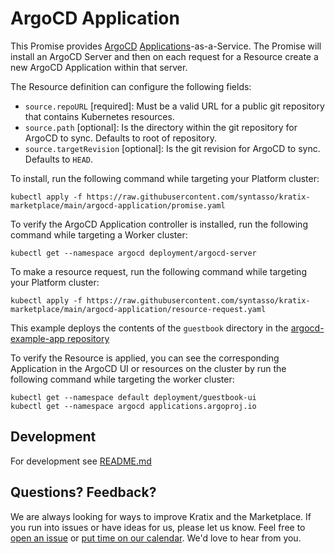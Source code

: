 # ArgoCD Application

This Promise provides [ArgoCD](https://argo-cd.readthedocs.io/en/stable/) [Applications](https://argo-cd.readthedocs.io/en/stable/operator-manual/declarative-setup/#applications)-as-a-Service. The Promise will install an ArgoCD Server and then on each request for a Resource create a new ArgoCD Application within that server.

The Resource definition can configure the following fields:

- `source.repoURL` [required]: Must be a valid URL for a public git repository that contains Kubernetes resources.
- `source.path` [optional]: Is the directory within the git repository for ArgoCD to sync. Defaults to root of repository.
- `source.targetRevision` [optional]: Is the git revision for ArgoCD to sync. Defaults to `HEAD`.

To install, run the following command while targeting your Platform cluster:
```
kubectl apply -f https://raw.githubusercontent.com/syntasso/kratix-marketplace/main/argocd-application/promise.yaml
```

To verify the ArgoCD Application controller is installed, run the following command
while targeting a Worker cluster:
```
kubectl get --namespace argocd deployment/argocd-server
```

To make a resource request, run the following command while targeting your Platform cluster:
```
kubectl apply -f https://raw.githubusercontent.com/syntasso/kratix-marketplace/main/argocd-application/resource-request.yaml
```

This example deploys the contents of the `guestbook` directory in the
[argocd-example-app repository](https://github.com/argoproj/argocd-example-apps.git)

To verify the Resource is applied, you can see the corresponding Application in the
ArgoCD UI or resources on the cluster by run the following command while targeting the worker cluster:
```
kubectl get --namespace default deployment/guestbook-ui
kubectl get --namespace argocd applications.argoproj.io
```

## Development

For development see [README.md](./internal/README.md)

## Questions? Feedback?

We are always looking for ways to improve Kratix and the Marketplace. If you run into issues or have ideas for us, please let us know. Feel free to [open an issue](https://github.com/syntasso/kratix-marketplace/issues/new/choose) or [put time on our calendar](https://www.syntasso.io/contact-us). We'd love to hear from you.
